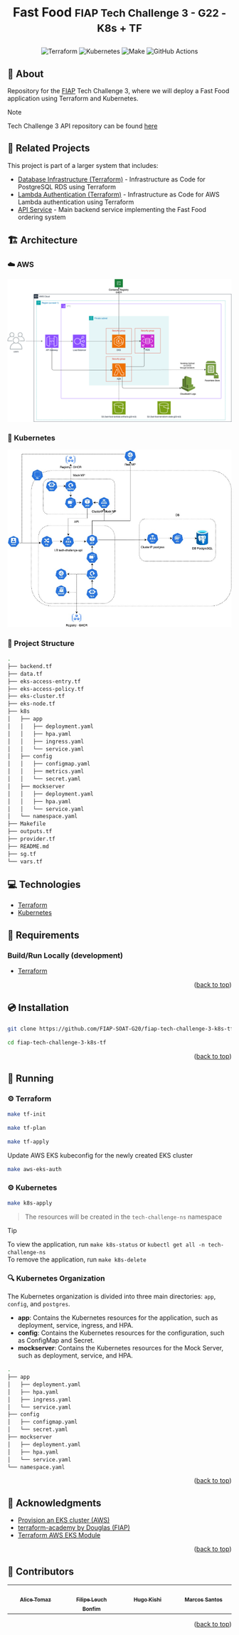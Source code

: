 <a name="readme-top"></a>

# <p align="center"><b>Fast Food</b> <small>FIAP Tech Challenge 3 - G22 - K8s + TF</small></p>

<p align="center">
    <img src="https://img.shields.io/badge/Tools-Terraform-informational?style=flat-square&logo=terraform&color=7B42BC" alt="Terraform" />
    <img src="https://img.shields.io/badge/Tools-Kubernetes-informational?style=flat-square&logo=kubernetes&color=326CE5" alt="Kubernetes" />
    <img src="https://img.shields.io/badge/Tools-Make-informational?style=flat-square&logo=make&color=6D00CC" alt="Make" />
    <img src="https://img.shields.io/badge/Tools-GitHub_Actions-informational?style=flat-square&logo=githubactions&color=222222" alt="GitHub Actions" />
</p>


## 💬 About

Repository for the [FIAP](https://postech.fiap.com.br/) Tech Challenge 3, where we will deploy a Fast Food application using Terraform and Kubernetes.

> [!NOTE]
> Tech Challenge 3 API repository can be found [here](https://github.com/FIAP-SOAT-G20/fiap-tech-challenge-3-api)  

## 🔗 Related Projects

This project is part of a larger system that includes:

- [Database Infrastructure (Terraform)](https://github.com/FIAP-SOAT-G20/fiap-tech-challenge-3-db-tf) - Infrastructure as Code for PostgreSQL RDS using Terraform
- [Lambda Authentication (Terraform)](https://github.com/FIAP-SOAT-G20/fiap-tech-challenge-3-lambda-auth-tf) - Infrastructure as Code for AWS Lambda authentication using Terraform
- [API Service](https://github.com/FIAP-SOAT-G20/fiap-tech-challenge-3-api) - Main backend service implementing the Fast Food ordering system

## 🏗️ Architecture

### :cloud: AWS
![AWS EKS](docs/tc3-aws-eks.png)

### :whale: Kubernetes

![Kubernetes](docs/tc3-k8s.jpg)

### :open_file_folder: Project Structure

```sh
.
├── backend.tf
├── data.tf
├── eks-access-entry.tf
├── eks-access-policy.tf
├── eks-cluster.tf
├── eks-node.tf
├── k8s
│   ├── app
│   │   ├── deployment.yaml
│   │   ├── hpa.yaml
│   │   ├── ingress.yaml
│   │   └── service.yaml
│   ├── config
│   │   ├── configmap.yaml
│   │   ├── metrics.yaml
│   │   └── secret.yaml
│   ├── mockserver
│   │   ├── deployment.yaml
│   │   ├── hpa.yaml
│   │   └── service.yaml
│   └── namespace.yaml
├── Makefile
├── outputs.tf
├── provider.tf
├── README.md
├── sg.tf
└── vars.tf
```

## :computer: Technologies

- [Terraform](https://www.terraform.io/)
- [Kubernetes](https://kubernetes.io/)

## :scroll: Requirements

### Build/Run Locally (development)

- [Terraform](https://www.terraform.io/)


<p align="right">(<a href="#readme-top">back to top</a>)</p>

## :cd: Installation

```sh
git clone https://github.com/FIAP-SOAT-G20/fiap-tech-challenge-3-k8s-tf.git
```

```sh
cd fiap-tech-challenge-3-k8s-tf
```

<p align="right">(<a href="#readme-top">back to top</a>)</p>

## :runner: Running

### :gear: Terraform

```bash
make tf-init
```
```bash
make tf-plan
```
```bash
make tf-apply
```

Update AWS EKS kubeconfig for the newly created EKS cluster
```bash
make aws-eks-auth
```

### :gear: Kubernetes

```bash
make k8s-apply
```

> The resources will be created in the `tech-challenge-ns` namespace

> [!TIP]
> To view the application, run `make k8s-status` or `kubectl get all -n tech-challenge-ns`  
> To remove the application, run `make k8s-delete`

### :mag: Kubernetes Organization

The Kubernetes organization is divided into three main directories: `app`, `config`, and `postgres`.

- **app**: Contains the Kubernetes resources for the application, such as deployment, service, ingress, and HPA.
- **config**: Contains the Kubernetes resources for the configuration, such as ConfigMap and Secret.
- **mockserver**: Contains the Kubernetes resources for the Mock Server, such as deployment, service, and HPA.

```sh
.
├── app
│   ├── deployment.yaml
│   ├── hpa.yaml
│   ├── ingress.yaml
│   └── service.yaml
├── config
│   ├── configmap.yaml
│   └── secret.yaml
├── mockserver
│   ├── deployment.yaml
│   ├── hpa.yaml
│   └── service.yaml
└── namespace.yaml
```

<p align="right">(<a href="#readme-top">back to top</a>)</p>

## :clap: Acknowledgments

- [Provision an EKS cluster (AWS)](https://developer.hashicorp.com/terraform/tutorials/kubernetes/eks)
- [terraform-academy by Douglas (FIAP)](https://github.com/dougls/terraform-academy)
- [Terraform AWS EKS Module](https://registry.terraform.io/providers/hashicorp/aws/latest/docs/resources/eks_cluster)

<p align="right">(<a href="#readme-top">back to top</a>)</p>

## :busts_in_silhouette: Contributors

<div align="center">
  <table>
    <tbody>
      <tr>
        <td align="center" valign="top" width="14.28%"><a href="https://github.com/atomaz"><img src="https://github.com/atomaz.png" width="100px;" alt=""/><br /><sub><b>Alice Tomaz</b></sub></a><br />
        <td align="center" valign="top" width="14.28%"><a href="https://github.com/filipe1309"><img src="https://github.com/filipe1309.png" width="100px;" alt=""/><br /><sub><b>Filipe Leuch Bonfim</b></sub></a><br />
        <td align="center" valign="top" width="14.28%"><a href="https://github.com/hugokishi"><img src="https://github.com/hugokishi.png" width="100px;" alt=""/><br /><sub><b>Hugo Kishi</b></sub></a><br />
        <td align="center" valign="top" width="14.28%"><a href="https://github.com/marcos-nsantos"><img src="https://github.com/marcos-nsantos.png" width="100px;" alt=""/><br /><sub><b>Marcos Santos</b></sub></a><br />
      </tr>
    </tbody>
  </table>
</div>

<p align="right">(<a href="#readme-top">back to top</a>)</p>
